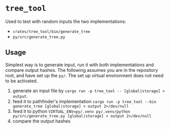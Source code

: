 # `tree_tool`

Used to test with random inputs the two implementations:

- `crates/tree_tool/bin/generate_tree`
- `py/src/generate_tree.py`

## Usage

Simplest way is to generate input, run it with both implementations and compare output hashes.
The following assumes you are in the repository root, and have set up the `py/`.
The set up virtual environment does not need to be activated.

1. generate an input file by `cargo run -p tree_tool -- [global|storage] > output`.
2. feed it to pathfinder's implementation `cargo run -p tree_tool --bin generate_tree [global|storage] < output 2>/dev/null`
3. feed it to python `VIRTUAL_ENV=py/.venv py/.venv/python py/src/generate_tree.py [global|storage] < output 2>/dev/null`
4. compare the output hashes

